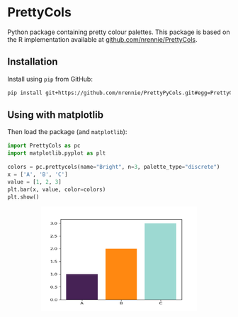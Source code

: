 # PrettyCols

Python package containing pretty colour palettes. This package is based on the R implementation available at [github.com/nrennie/PrettyCols](https://github.com/nrennie/PrettyCols).

## Installation

Install using `pip` from GitHub:

```bash
pip install git+https://github.com/nrennie/PrettyPyCols.git#egg=PrettyCols
```

## Using with matplotlib

Then load the package (and `matplotlib`):

```python
import PrettyCols as pc
import matplotlib.pyplot as plt
```

```python
colors = pc.prettycols(name="Bright", n=3, palette_type="discrete")
x = ['A', 'B', 'C']
value = [1, 2, 3]
plt.bar(x, value, color=colors)
plt.show()
```

<img src="images/matplotlib-bright.png" width="70%" style="display: block; margin: auto;">
